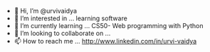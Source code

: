 - 👋 Hi, I’m @urvivaidya
- 👀 I’m interested in ... learning software
- 🌱 I’m currently learning ... CS50- Web programming with Python
- 💞️ I’m looking to collaborate on ... 
- 📫 How to reach me ... http://www.linkedin.com/in/urvi-vaidya

<!---
urvivaidya/urvivaidya is a ✨ special ✨ repository because its `README.md` (this file) appears on your GitHub profile.
You can click the Preview link to take a look at your changes.
--->
